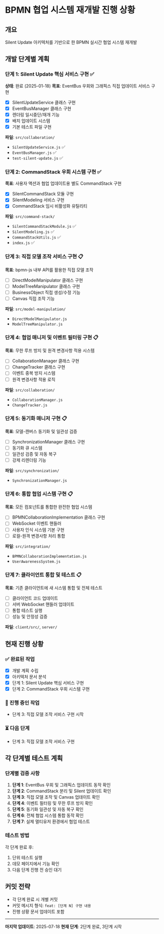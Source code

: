 # BPMN 협업 시스템 재개발 진행 상황

## 개요
Silent Update 아키텍처를 기반으로 한 BPMN 실시간 협업 시스템 재개발

## 개발 단계별 계획

### 단계 1: Silent Update 핵심 서비스 구현 ✅
**상태**: 완료 (2025-01-18)
**목표**: EventBus 우회와 그래픽스 직접 업데이트 서비스 구현
- [x] SilentUpdateService 클래스 구현
- [x] EventBusManager 클래스 구현  
- [x] 렌더링 일시중단/재개 기능
- [x] 배치 업데이트 시스템
- [x] 기본 테스트 파일 구현

**파일**: `src/collaboration/`
- `SilentUpdateService.js` ✅
- `EventBusManager.js` ✅
- `test-silent-update.js` ✅

### 단계 2: CommandStack 우회 시스템 구현 ✅
**목표**: 사용자 액션과 협업 업데이트용 별도 CommandStack 구현
- [x] SilentCommandStack 모듈 구현
- [x] SilentModeling 서비스 구현
- [x] CommandStack 임시 비활성화 유틸리티

**파일**: `src/command-stack/`
- `SilentCommandStackModule.js` ✅
- `SilentModeling.js` ✅
- `CommandStackUtils.js` ✅
- `index.js` ✅

### 단계 3: 직접 모델 조작 서비스 구현 📋
**목표**: bpmn-js 내부 API를 활용한 직접 모델 조작
- [ ] DirectModelManipulator 클래스 구현
- [ ] ModelTreeManipulator 클래스 구현
- [ ] BusinessObject 직접 생성/수정 기능
- [ ] Canvas 직접 조작 기능

**파일**: `src/model-manipulation/`
- `DirectModelManipulator.js`
- `ModelTreeManipulator.js`

### 단계 4: 협업 매니저 및 이벤트 필터링 구현 📋
**목표**: 무한 루프 방지 및 원격 변경사항 적용 시스템
- [ ] CollaborationManager 클래스 구현
- [ ] ChangeTracker 클래스 구현
- [ ] 이벤트 중복 방지 시스템
- [ ] 원격 변경사항 적용 로직

**파일**: `src/collaboration/`
- `CollaborationManager.js`
- `ChangeTracker.js`

### 단계 5: 동기화 매니저 구현 📋
**목표**: 모델-캔버스 동기화 및 일관성 검증
- [ ] SynchronizationManager 클래스 구현
- [ ] 동기화 큐 시스템
- [ ] 일관성 검증 및 자동 복구
- [ ] 강제 리렌더링 기능

**파일**: `src/synchronization/`
- `SynchronizationManager.js`

### 단계 6: 통합 협업 시스템 구현 📋
**목표**: 모든 컴포넌트를 통합한 완전한 협업 시스템
- [ ] BPMNCollaborationImplementation 클래스 구현
- [ ] WebSocket 이벤트 핸들러
- [ ] 사용자 인식 시스템 기본 구현
- [ ] 로컬-원격 변경사항 처리 통합

**파일**: `src/integration/`
- `BPMNCollaborationImplementation.js`
- `UserAwarenessSystem.js`

### 단계 7: 클라이언트 통합 및 테스트 📋
**목표**: 기존 클라이언트에 새 시스템 통합 및 전체 테스트
- [ ] 클라이언트 코드 업데이트
- [ ] 서버 WebSocket 핸들러 업데이트
- [ ] 통합 테스트 실행
- [ ] 성능 및 안정성 검증

**파일**: `client/src/`, `server/`

## 현재 진행 상황

### ✅ 완료된 작업
- [x] 개발 계획 수립
- [x] 아키텍처 문서 분석
- [x] 단계 1: Silent Update 핵심 서비스 구현
- [x] 단계 2: CommandStack 우회 시스템 구현

### 🔄 진행 중인 작업
- 단계 3: 직접 모델 조작 서비스 구현 시작

### ⏳ 다음 단계
- 단계 3: 직접 모델 조작 서비스 구현

## 각 단계별 테스트 계획

### 단계별 검증 사항
1. **단계 1**: EventBus 우회 및 그래픽스 업데이트 동작 확인
2. **단계 2**: CommandStack 분리 및 Silent 업데이트 확인
3. **단계 3**: 직접 모델 조작 및 Canvas 업데이트 확인
4. **단계 4**: 이벤트 필터링 및 무한 루프 방지 확인
5. **단계 5**: 동기화 일관성 및 자동 복구 확인
6. **단계 6**: 전체 협업 시스템 통합 동작 확인
7. **단계 7**: 실제 멀티유저 환경에서 협업 테스트

### 테스트 방법
각 단계 완료 후:
1. 단위 테스트 실행
2. 데모 페이지에서 기능 확인
3. 다음 단계 진행 전 승인 대기

## 커밋 전략
- 각 단계 완료 시 개별 커밋
- 커밋 메시지 형식: `feat: [단계 N] 구현 내용`
- 진행 상황 문서 업데이트 포함

---
**마지막 업데이트**: 2025-07-18
**현재 단계**: 2단계 완료, 3단계 시작